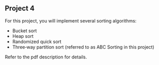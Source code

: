 ## Project 4
For this project, you will implement several sorting algorithms:
- Bucket sort
- Heap sort
- Randomized quick sort
- Three‑way partition sort (referred to as ABC Sorting in this project)
 
Refer to the pdf description for details.
